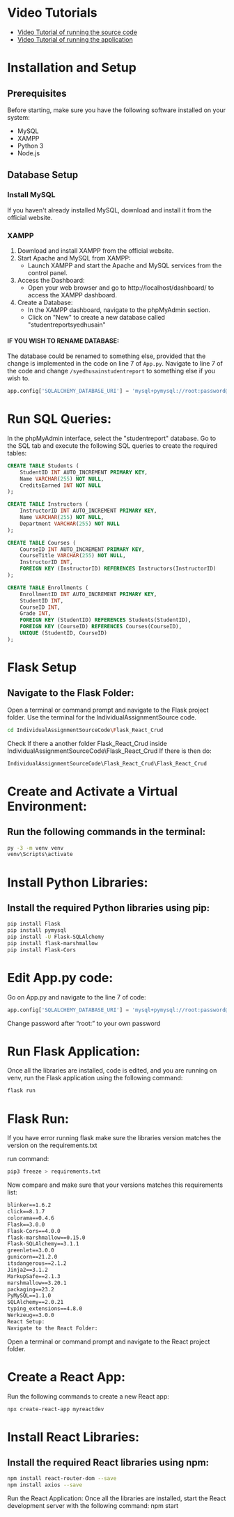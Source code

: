 # Video Tutorials
- [Video Tutorial of running the source code](https://youtu.be/oq2P988w-MQ)
- [Video Tutorial of running the application](https://www.youtube.com/watch?v=s5rXZN1cev4)

# Installation and Setup
## Prerequisites
Before starting, make sure you have the following software installed on your system:
- MySQL
- XAMPP
- Python 3
- Node.js

## Database Setup
### Install MySQL
If you haven't already installed MySQL, download and install it from the official website.

### XAMPP
1. Download and install XAMPP from the official website.
2. Start Apache and MySQL from XAMPP:
   - Launch XAMPP and start the Apache and MySQL services from the control panel.
3. Access the Dashboard:
   - Open your web browser and go to http://localhost/dashboard/ to access the XAMPP dashboard.
4. Create a Database:
   - In the XAMPP dashboard, navigate to the phpMyAdmin section.
   - Click on "New" to create a new database called "studentreportsyedhusain"

#### IF YOU WISH TO RENAME DATABASE:
The database could be renamed to something else, provided that the change is implemented in the code on line 7 of `App.py`. Navigate to line 7 of the code and change `/syedhusainstudentreport` to something else if you wish to.
```python
app.config['SQLALCHEMY_DATABASE_URI'] = 'mysql+pymysql://root:password@localhost/syedhusainstudentreport'
```

# Run SQL Queries:

In the phpMyAdmin interface, select the "studentreport" database. Go to the SQL tab and execute the following SQL queries to create the required tables:

```sql
CREATE TABLE Students (
    StudentID INT AUTO_INCREMENT PRIMARY KEY,
    Name VARCHAR(255) NOT NULL,
    CreditsEarned INT NOT NULL
);

CREATE TABLE Instructors (
    InstructorID INT AUTO_INCREMENT PRIMARY KEY,
    Name VARCHAR(255) NOT NULL,
    Department VARCHAR(255) NOT NULL
);

CREATE TABLE Courses (
    CourseID INT AUTO_INCREMENT PRIMARY KEY,
    CourseTitle VARCHAR(255) NOT NULL,
    InstructorID INT,
    FOREIGN KEY (InstructorID) REFERENCES Instructors(InstructorID)
);

CREATE TABLE Enrollments (
    EnrollmentID INT AUTO_INCREMENT PRIMARY KEY,
    StudentID INT,
    CourseID INT,
    Grade INT,
    FOREIGN KEY (StudentID) REFERENCES Students(StudentID),
    FOREIGN KEY (CourseID) REFERENCES Courses(CourseID),
    UNIQUE (StudentID, CourseID)
);
```
# Flask Setup

## Navigate to the Flask Folder:

Open a terminal or command prompt and navigate to the Flask project folder. Use the terminal for the IndividualAssignmentSource code.

```bash
cd IndividualAssignmentSourceCode\Flask_React_Crud
```

Check If there a another folder Flask_React_Crud inside IndividualAssignmentSourceCode\Flask_React_Crud
If there is then do:
```bash
IndividualAssignmentSourceCode\Flask_React_Crud\Flask_React_Crud
```

# Create and Activate a Virtual Environment:

## Run the following commands in the terminal:

```bash
py -3 -m venv venv
venv\Scripts\activate
```

# Install Python Libraries:
## Install the required Python libraries using pip:

```bash
pip install Flask
pip install pymysql
pip install -U Flask-SQLAlchemy
pip install flask-marshmallow
pip install Flask-Cors
```

# Edit App.py code:

Go on App.py and navigate to the line 7 of code:

```python
app.config['SQLALCHEMY_DATABASE_URI'] = 'mysql+pymysql://root:password@localhost/studentreport'
```
Change password after “root:” to your own password

# Run Flask Application:

Once all the libraries are installed, code is edited, and you are running on venv, run the Flask application using the following command:

```bash
flask run
```

# Flask Run:

If you have error running flask make sure the libraries version matches the version on the requirements.txt

run command:
```python
pip3 freeze > requirements.txt
```

Now compare and make sure that your versions matches this requirements list:

```txt
blinker==1.6.2
click==8.1.7
colorama==0.4.6
Flask==3.0.0
Flask-Cors==4.0.0
flask-marshmallow==0.15.0
Flask-SQLAlchemy==3.1.1
greenlet==3.0.0
gunicorn==21.2.0
itsdangerous==2.1.2
Jinja2==3.1.2
MarkupSafe==2.1.3
marshmallow==3.20.1
packaging==23.2
PyMySQL==1.1.0
SQLAlchemy==2.0.21
typing_extensions==4.8.0
Werkzeug==3.0.0
React Setup:
Navigate to the React Folder:
```

Open a terminal or command prompt and navigate to the React project folder.

# Create a React App:

Run the following commands to create a new React app:
```bash
npx create-react-app myreactdev
```

# Install React Libraries:
## Install the required React libraries using npm:

```bash
npm install react-router-dom --save 
npm install axios --save
```


Run the React Application:
Once all the libraries are installed, start the React development server with the following command:
npm start
